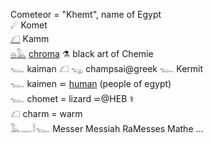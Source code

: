 Cometeor = "Khemt", name of Egypt  
☄ Komet  
[𓆎](𓆎)  Kamm  
[𓐍](𓐍)[𓅓](𓅓) [chroma](colors) ⚗ black art of Chemie  
𓆊 kaiman 𓆎 𓆌 champsai@greek 𓆊 Kermit  
𓆊 kaimen ⋍ [human](Human) (people of egypt)  
𓆊 chomet = lizard ⋍@HEB ⚕  
𓆎  charm = warm  
𓅓𓊃𓎛𓆊 Messer Messiah RaMesses Mathe ...  
